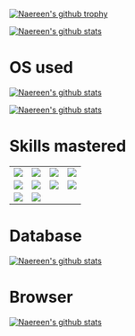 [![Naereen's github trophy](https://github-profile-trophy.vercel.app/?username=Naereen&row=1)](https://github.com/kioshappyio/HTML-BUCIN.git)



[![Naereen's github stats](https://github-readme-stats.vercel.app/api?username=Naereen&theme=blue-green)](https://github.com/kioshappyio/HTML-BUCIN.git)

# OS used

[![Naereen's github stats](https://img.shields.io/badge/Kali_Linux-557C94?style=for-the-badge&logo=kali-linux&logoColor=white)](https://www.kali.org/)

[![Naereen's github stats](https://img.shields.io/badge/Ubuntu-E95420?style=for-the-badge&logo=ubuntu&logoColor=white)](https://ubuntu.com/)

# Skills mastered

<table>
  <tr>
    <td><a href="https://www.python.org/"><img src="https://img.shields.io/badge/Python-3776AB?style=for-the-badge&logo=python&logoColor=white"></a></td>
    <td><a href="https://www.learn-html.org/"><img src="https://img.shields.io/badge/HTML-239120?style=for-the-badge&logo=html5&logoColor=white"></a></td>
    <td><a href="https://www.w3schools.com/css/"><img src="https://img.shields.io/badge/CSS-239120?&style=for-the-badge&logo=css3&logoColor=white"></a></td>
    <td><a href="https://www.w3schools.com/js/"><img src="https://img.shields.io/badge/JavaScript-F7DF1E?style=for-the-badge&logo=javascript&logoColor=black"></a></td>
  </tr>
  <tr>
    <td><a href="https://nodejs.org/en"><img src="https://img.shields.io/badge/Node.js-43853D?style=for-the-badge&logo=node.js&logoColor=white"></a></td>
    <td><a href="https://react.dev/"><img src="https://img.shields.io/badge/React-20232A?style=for-the-badge&logo=react&logoColor=61DAFB"></a></td>
    <td><a href="https://nextjs.org/"><img src="https://img.shields.io/badge/Next.js-000000?style=for-the-badge&logo=next.js&logoColor=white"></a></td>
    <td><a href="https://astro.build/"><img src="https://img.shields.io/badge/Astro-FF5D01?style=for-the-badge&logo=astro&logoColor=white"></a></td>
  </tr>
  <tr>
    <td><a href="https://www.typescriptlang.org/"><img src="https://img.shields.io/badge/TypeScript-3178C6?style=for-the-badge&logo=typescript&logoColor=white"></a></td>
    <td><a href="https://www.php.net/"><img src="https://img.shields.io/badge/PHP-777BB4?style=for-the-badge&logo=php&logoColor=white"></a></td>
  </tr>
</table>

# Database

[![Naereen's github stats](https://img.shields.io/badge/MySQL-005C84?style=for-the-badge&logo=mysql&logoColor=white)](https://www.mysql.com/)

# Browser

[![Naereen's github stats](https://img.shields.io/badge/Tor_Browser-7D4698?style=for-the-badge&logo=Tor-Browser&logoColor=white)](https://www.torproject.org/download/)
